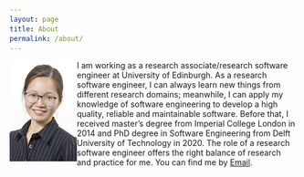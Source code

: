 ```yaml
---
layout: page
title: About
permalink: /about/
---
```

<img src="/assets/qianqianzhu.jpg" alt="qianqianzhu" style="float:left">

I am working as a research associate/research software engineer at University of Edinburgh.
As a research software engineer, I can always learn new things from different research domains; meanwhile, I can apply my knowledge of software engineering to develop a high quality, reliable and maintainable software.
Before that, I received master’s degree from Imperial College London in 2014 and PhD degree in Software Engineering from Delft University of Technology in 2020. The role of a research software engineer offers the right balance of research and practice for me. 
You can find me by <a href="mailto:{{ site.email }}">Email</a>.
